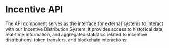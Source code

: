 # Incentive API

The API component serves as the interface for external systems to interact with our Incentive Distribution System. It provides access to historical data, real-time information, and aggregated statistics related to incentive distributions, token transfers, and blockchain interactions.
